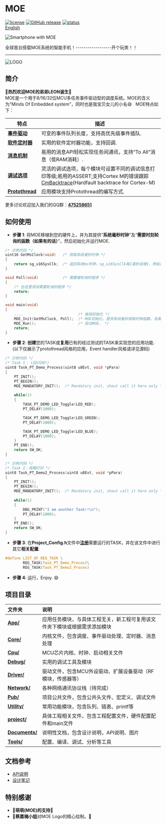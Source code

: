 # MOE   
[![license](https://img.shields.io/github/license/ianhom/MOE.svg?style=plastic)](https://github.com/ianhom/MOE/blob/master/LICENCE.md) [![GitHub release](https://img.shields.io/github/release/ianhom/MOE.svg?style=plastic)](https://github.com/ianhom/MOE/releases/tag/V0.1.6) [![status](https://img.shields.io/badge/作者状态-有点饿，想吃包子-blue.svg?style=plastic)](https://github.com/ianhom/Note-of-all/blob/master/Pic/Misc/zhifu.jpg?raw=true)   
[English](https://github.com/ianhom/MOE/blob/master/README.md) 

![Smartphone with MOE](https://github.com/ianhom/MOE/blob/master/Documents/Pic/other/MOE_with_MI_3.jpg?raw=true)    

全球首台搭载MOE系统的智能手机！------------------开个玩笑！！  

-----
![LOGO](https://github.com/ianhom/MOE/blob/master/Documents/Pic/MOE_logo_V0_1e.png?raw=true)   

## 简介
:tada:**热烈欢迎MOE的弟弟LEON诞生**:tada:   
MOE是一个用于8/16/32位MCU多任务事件驱动型的调度系统。MOE的含义为"Minds Of Embedded system"，同时也是我宝贝女儿的小名:smile:   
MOE特点如下：      

特点 | 描述     
----------------- | ---------------------------------------------   
[**事件驱动**](https://github.com/ianhom/MOE/blob/master/Documents/Design_Record.md/#关于事件驱动) | 可变的事件队列长度，支持高优先级事件插队.   
[**软件定时器**](https://github.com/ianhom/MOE/blob/master/Documents/Design_Record.md/#关于定时器) | 实用的软件定时器功能，支持回调.   
[**消息机制**](https://github.com/ianhom/MOE/blob/master/Documents/Design_Record.md/#再谈消息机制) | 易用的消息API轻松实现任务间通讯，支持“To All”消息（低RAM消耗）.   
[**调试选项**](https://github.com/ianhom/MOE/blob/master/Documents/Design_Record.md/#关于调试选项) | 灵活的调试选项，每个模块可设置不同的调试信息打印等级;易用的ASSERT;支持Cortex M的错误跟踪[CmBacktrace](https://github.com/armink/CmBacktrace)(Hardfault backtrace for Cortex-M)    
[**Protothread**](https://github.com/ianhom/MOE/blob/master/Documents/Design_Record.md/#关于原型线程) | 应用模块支持Protothread的编写方式.

更多讨论欢迎加入我们的QQ群：**[475258651](https://jq.qq.com/?_wv=1027&k=41PrZvS)**   

## 如何使用
- **步骤 1**: 将MOE移植到您的硬件上，并为其提供“**系统毫秒时钟**”及“**需要时刻轮询的函数（如果有的话）**”，然后初始化并运行MOE.      
```c
/* 示例代码 */
uint16 GetMsClock(void)   /* 获取系统毫秒时钟 */
{
    return sg_u16SysClk;  /* 返回系统ms时钟，sg_u16SysClk每1毫秒自增1，例如在为定时1毫秒的硬件定时器中断中实现 */
}

void Poll(void)           /* 需要被轮询的程序 */
{
    /* 在这里添加需要轮询的程序 */
    return;
}

void main(void)
{
    ....                         /* 板级初始化 */
    MOE_Init(GetMsClock, Poll);  /* MOE初始化，提供系统毫秒获取时钟函数，及需要被轮询的函数（若无则填写NULL） */
    MOE_Run();                   /* 启动MOE， */
    return;
}
```
- **步骤 2**: **创建**您的TASK或**复用**已有的经过测试的TASK来实现您的应用功能.  (以下仅展示了protothread风格的应用，Event handler风格请详见源码)
```c
/* 示例代码 */
/* Task 1： LED闪烁*/
uint8 Task_PT_Demo_Process(uint8 u8Evt, void *pPara)
{   
    PT_INIT();
    PT_BEGIN();
    MOE_MANDATORY_INIT();  /* Mandatory init, shout call it here only */
    
    while(1)
    {
        TASK_PT_DEMO_LED_Toggle(LED_RED);
        PT_DELAY(1000);

        TASK_PT_DEMO_LED_Toggle(LED_GREEN);
        PT_DELAY(1000);

        TASK_PT_DEMO_LED_Toggle(LED_BLUE);
        PT_DELAY(1000);
    }
    PT_END();
    return SW_OK;
}
```   

```c
/* 示例代码 */
/* Task 2：周期打印 */
uint8 Task_PT_Demo2_Process(uint8 u8Evt, void *pPara)
{    
    PT_INIT(); 
    PT_BEGIN();
    MOE_MANDATORY_INIT();  /* Mandatory init, shout call it here only */
    
    while(1)
    {
        DBG_PRINT("I am another Task!!\n");
        PT_DELAY(1000);
    }
    PT_END();
    return SW_OK;
}
```

- **步骤 3**: 在**Project_Config.h**文件中[**注册**](https://github.com/ianhom/MOE/blob/master/Documents/Design_Record.md/#关于任务注册)需要运行的TASK，并在该文件中进行其它**相关配置**.   
```c
#define LIST_OF_REG_TASK \
        REG_TASK(Task_PT_Demo_Proces)\
        REG_TASK(Task_PT_Demo2_Proces)
```
- **步骤 4**: 运行，Enjoy. :smile:

## 项目目录   

   文件夹          |   说明   
:-----        | :------------   
   [**App/**](https://github.com/ianhom/MOE/tree/master/App)             | 应用任务模块，与具体工程无关，新工程可复用该文件夹下模块或根据需求添加模块
   [**Core/**](https://github.com/ianhom/MOE/tree/master/Core)           | 内核文件，包含调度、事件驱动处理、定时器、消息处理
   [**Cpu/**](https://github.com/ianhom/MOE/tree/master/Cpu)             | MCU芯片内核、时钟、启动相关文件
   [**Debug/**](https://github.com/ianhom/MOE/tree/master/Debug)         | 实用的调试工具及模块    
   [**Driver/**](https://github.com/ianhom/MOE/tree/master/Driver)       | 驱动文件，包含MCU外设驱动、扩展设备驱动（RF模块，传感器等）
   [**Network/**](https://github.com/ianhom/MOE/tree/master/Network)     | 各种网络通讯协议栈（待完成）
   [**Pub/**](https://github.com/ianhom/MOE/tree/master/Pub)             | 项目公共文件，包含公共头文件、宏定义、调试文件
   [**Utility/**](https://github.com/ianhom/MOE/tree/master/Utility)     | 常用功能模块，包含队列、链表、printf等
   [**project/**](https://github.com/ianhom/MOE/tree/master/project)     | 具体工程相关文件，包含工程配置文件，硬件配置配件和main文件
   [**Documents/**](https://github.com/ianhom/MOE/tree/master/Documents) | 说明性文档，包含设计说明，API说明、图片   
   [**Tools/**](https://github.com/ianhom/MOE/tree/master/Tools)         | 配置、编译、调试、分析等工具       
   
## 文档参考
 - [API说明](https://github.com/ianhom/MOE/blob/master/Documents/API_Description_Chinese.md)    
 - [设计笔记](https://github.com/ianhom/MOE/blob/master/Documents/Design_Record.md)    
 
## 特别感谢   
- :tada:**萌萌(MOE)的支持**:tada:
- :tada:**蔡嘉楠小姐**对MOE Logo的精心绘制。:tada:   
